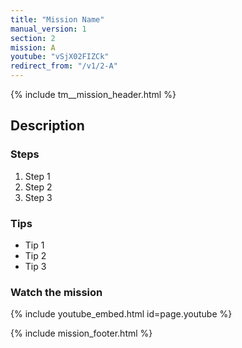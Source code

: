 ```yaml
---
title: "Mission Name"
manual_version: 1
section: 2
mission: A
youtube: "vSjX02FIZCk"
redirect_from: "/v1/2-A"
---
```


{% include tm__mission_header.html %}

## Description

### Steps

1. Step 1
2. Step 2
3. Step 3

### Tips

* Tip 1
* Tip 2
* Tip 3

### Watch the mission

{% include youtube_embed.html id=page.youtube %}

{% include mission_footer.html %}